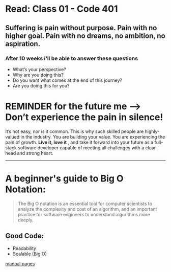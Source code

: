 # Read: Class 01 - Code 401
## Suffering is pain without purpose. Pain with no higher goal. Pain with no dreams, no ambition, no aspiration.

### After 10 weeks i'll be able to answer these questions 

- What’s your perspective?
- Why are you doing this?
- Do you want what comes at the end of this journey?
- Are you doing this for you?

# REMINDER for the future me --> Don’t experience the pain in silence! 

It’s not easy, nor is it common. This is why such skilled people are highly-valued in the industry. 
You are building your value. You are experiencing the pain of growth. **Live it, love it** , 
and take it forward into your future as a full-stack software developer capable of meeting all challenges with a clear head and strong heart.

----

# A beginner's guide to Big O Notation:

> The Big O notation is an essential tool for computer scientists to analyze the complexity and cost of an algorithm, 
and an important practice for software engineers to understand algorithms more deeply.

## Good Code: 
- Readability 
- Scalable (Big O)





[manual pages](https://ryanstutorials.net/linuxtutorial/manual.php)
